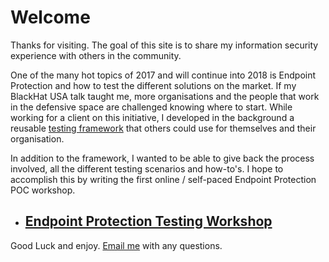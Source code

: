 # Welcome #
Thanks for visiting. The goal of this site is to share my information security experience with others in the community. 

One of the many hot topics of 2017 and will continue into 2018 is Endpoint Protection and how to test the different solutions on the market. If my BlackHat USA talk taught me, more organisations and the people that work in the defensive space are challenged knowing where to start. While working for a client on this initiative, I developed in the background a reusable [testing framework](https://github.com/pinktangent/Endpoint-Testing/tree/master/Testing-Framework) that others could use for themselves and their organisation.

In addition to the framework, I wanted to be able to give back the process involved, all the different testing scenarios and how-to's. I hope to accomplish this by writing the first online / self-paced Endpoint Protection POC workshop.

- ## [Endpoint Protection Testing Workshop](https://pinktangent.github.io/EPP/) ##

Good Luck and enjoy. [Email me](mailto:tangentmelb@gmail.com) with any questions.
